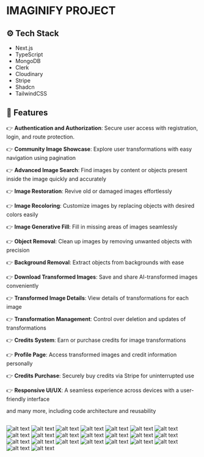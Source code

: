 # IMAGINIFY PROJECT

## <a name="tech-stack">⚙️ Tech Stack</a>

- Next.js
- TypeScript
- MongoDB
- Clerk
- Cloudinary
- Stripe
- Shadcn
- TailwindCSS

## <a name="features">🔋 Features</a>

👉 **Authentication and Authorization**: Secure user access with registration, login, and route protection.

👉 **Community Image Showcase**: Explore user transformations with easy navigation using pagination

👉 **Advanced Image Search**: Find images by content or objects present inside the image quickly and accurately

👉 **Image Restoration**: Revive old or damaged images effortlessly

👉 **Image Recoloring**: Customize images by replacing objects with desired colors easily

👉 **Image Generative Fill**: Fill in missing areas of images seamlessly

👉 **Object Removal**: Clean up images by removing unwanted objects with precision

👉 **Background Removal**: Extract objects from backgrounds with ease

👉 **Download Transformed Images**: Save and share AI-transformed images conveniently

👉 **Transformed Image Details**: View details of transformations for each image

👉 **Transformation Management**: Control over deletion and updates of transformations

👉 **Credits System**: Earn or purchase credits for image transformations

👉 **Profile Page**: Access transformed images and credit information personally

👉 **Credits Purchase**: Securely buy credits via Stripe for uninterrupted use

👉 **Responsive UI/UX**: A seamless experience across devices with a user-friendly interface

and many more, including code architecture and reusability

##

![alt text](1-Xnip2024-06-11_13-34-41.jpg)
![alt text](2-Xnip2024-06-11_13-34-49.jpg)
![alt text](3-Xnip2024-06-11_13-35-05.jpg)
![alt text](4-Xnip2024-06-11_13-35-17.jpg)
![alt text](5-Xnip2024-06-11_13-37-53.jpg)
![alt text](6-Xnip2024-06-11_13-38-28.jpg)
![alt text](7-Xnip2024-06-11_13-40-08.jpg)
![alt text](8-Xnip2024-06-11_13-41-09.jpg)
![alt text](9-Xnip2024-06-11_13-41-19.jpg)
![alt text](10-Xnip2024-06-11_13-42-05.jpg)
![alt text](11-Xnip2024-06-11_13-42-45.jpg)
![alt text](12-Xnip2024-06-11_13-45-43.jpg)
![alt text](13-Xnip2024-06-11_13-46-17.jpg)
![alt text](14-Xnip2024-06-11_13-43-20.jpg)
![alt text](15-Xnip2024-06-11_13-43-32.jpg)
![alt text](16-Xnip2024-06-11_13-44-31.jpg)
![alt text](17-Xnip2024-06-11_13-44-49.jpg)
![alt text](18-Xnip2024-06-11_13-46-37.jpg)
![alt text](19-Xnip2024-06-11_13-46-56.jpg)
![alt text](20-Xnip2024-06-11_13-47-09.jpg)
![alt text](21-Xnip2024-06-11_13-48-01.jpg)
![alt text](22-Xnip2024-06-11_13-48-41.jpg)
![alt text](23-Xnip2024-06-11_13-49-22.jpg)
